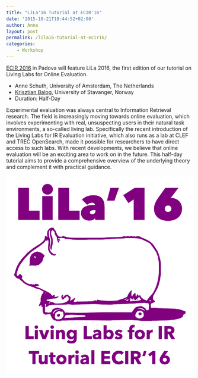 ```yaml
---
title: "LiLa'16 Tutorial at ECIR'16"
date: '2015-10-21T18:44:52+02:00'
author: Anne
layout: post
permalink: /lila16-tutorial-at-ecir16/
categories:
    - Workshop
---
```

[ECIR 2016](http://ecir2016.dei.unipd.it/) in Padova will feature LiLa 2016, the
first edition of our tutorial on Living Labs for Online Evaluation.

- Anne Schuth, University of Amsterdam, The Netherlands
- [Krisztian Balog](https://krisztianbalog.com/), University of Stavanger, Norway
- Duration: Half-Day

Experimental evaluation was always central to Information Retrieval research. The field is increasingly moving towards
online evaluation, which involves experimenting with real, unsuspecting users in their natural task environments, a
so-called living lab. Specifically the recent introduction of the Living Labs for IR Evaluation initiative, which also
runs as a lab at CLEF and TREC OpenSearch, made it possible for researchers to have direct access to such labs. With
recent developments, we believe that online evaluation will be an exciting area to work on in the future. This half-day
tutorial aims to provide a comprehensive overview of the underlying theory and complement it with practical guidance.

![lila](/assets/lila.png)
